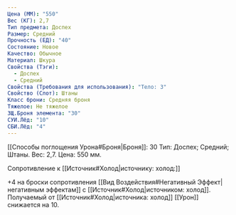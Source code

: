 ```yaml
---
Цена (ММ): "550"
Вес (КГ): 2,7
Тип предмета: Доспех
Размер: Средний
Прочность (ЕД): "40"
Состояние: Новое
Качество: Обычное
Материал: Шкура
Свойства (Тэги):
  - Доспех
  - Средний
Свойства (Требования для использования): "Тело: 3"
Свойство (Слот): Штаны
Класс брони: Средняя броня
Тяжелое: Не тяжелое
ЗЩ.Броня элемента: "30"
СУИ.Лёд: "10"
СБИ.Лёд: "4"
---
```

[[Способы поглощения Урона#Броня|Броня]]: 30 Тип: Доспех; Средний; Штаны. Вес: 2,7. Цена: 550 мм. 

Сопротивление к [[Источник#Холод|источнику: холод:]] 

+4 на броски сопротивления [[Вид Воздействия#Негативный Эффект|негативным эффектам]] с [[Источник#Холод|источником: холод]].
Получаемый от [[Источник#Холод|источника: холод]] [[Урон]] снижается на 10. 

